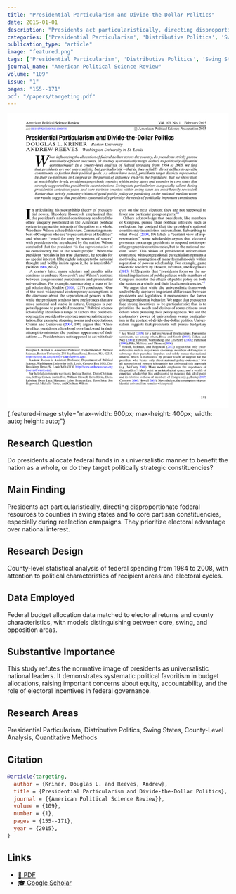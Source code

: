 ```yaml
---
title: "Presidential Particularism and Divide-the-Dollar Politics"
date: 2015-01-01
description: "Presidents act particularistically, directing disproportionate federal resources to counties in swing states and to core partisan constituencies, especially during reelection campaigns. They prioritize electoral advantage over national interest."
categories: ['Presidential Particularism', 'Distributive Politics', 'Swing States', 'County-Level Analysis', 'Quantitative Methods']
publication_type: "article"
image: "featured.png"
tags: ['Presidential Particularism', 'Distributive Politics', 'Swing States', 'County-Level Analysis', 'Quantitative Methods']
journal_name: "American Political Science Review"
volume: "109"
issue: "1"
pages: "155--171"
pdf: "/papers/targeting.pdf"
---
```


![](featured.png){.featured-image style="max-width: 600px; max-height: 400px; width: auto; height: auto;"}

## Research Question

Do presidents allocate federal funds in a universalistic manner to benefit the nation as a whole, or do they target politically strategic constituencies?

## Main Finding

Presidents act particularistically, directing disproportionate federal resources to counties in swing states and to core partisan constituencies, especially during reelection campaigns. They prioritize electoral advantage over national interest.

## Research Design

County-level statistical analysis of federal spending from 1984 to 2008, with attention to political characteristics of recipient areas and electoral cycles.

## Data Employed

Federal budget allocation data matched to electoral returns and county characteristics, with models distinguishing between core, swing, and opposition areas.

## Substantive Importance

This study refutes the normative image of presidents as universalistic national leaders. It demonstrates systematic political favoritism in budget allocations, raising important concerns about equity, accountability, and the role of electoral incentives in federal governance.

## Research Areas

Presidential Particularism, Distributive Politics, Swing States, County-Level Analysis, Quantitative Methods

## Citation

```bibtex
@article{targeting,
  author = {Kriner, Douglas L. and Reeves, Andrew},
  title = {Presidential Particularism and Divide-the-Dollar Politics},
  journal = {{American Political Science Review}},
  volume = {109},
  number = {1},
  pages = {155--171},
  year = {2015},
}
```

## Links

- [📄 PDF](/papers/targeting.pdf)
- [🎓 Google Scholar](https://scholar.google.com/scholar?q=Presidential%20Particularism%20and%20Divide-the-Dollar%20Politics)